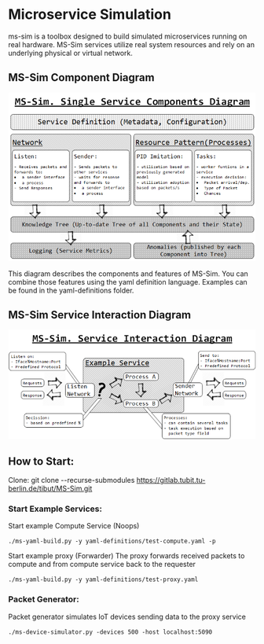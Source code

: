 # Microservice Simulation

ms-sim is a toolbox designed to build simulated microservices running on real hardware. MS-Sim services utilize real system resources and rely on an underlying physical or virtual network. 

## MS-Sim Component Diagram

![alt text](https://raw.githubusercontent.com/mwallschlaeger/MS-Sim/master/docs/MS-SIM-single-service-diagram.png)

This diagram describes the components and features of MS-Sim.
You can combine those features using the yaml definition language. Examples can be found in the yaml-definitions folder.

## MS-Sim Service Interaction Diagram
![alt text](https://raw.githubusercontent.com/mwallschlaeger/MS-Sim/master/docs/MS-SIM-microservice-architecture-example.png)

## How to Start:

Clone:
git clone --recurse-submodules https://gitlab.tubit.tu-berlin.de/tibut/MS-Sim.git

### Start Example Services:

Start example Compute Service (Noops) 
```
./ms-yaml-build.py -y yaml-definitions/test-compute.yaml -p
```

Start example proxy (Forwarder)
The proxy forwards received packets to compute and from compute service back to the requester
```
./ms-yaml-build.py -y yaml-definitions/test-proxy.yaml
```

### Packet Generator:
Packet generator simulates IoT devices sending data to the proxy service
``` 
./ms-device-simulator.py -devices 500 -host localhost:5090
```
